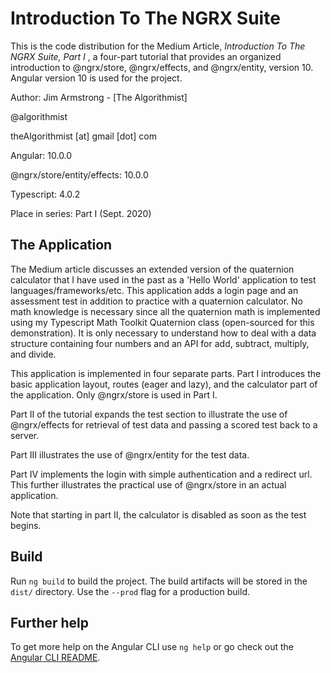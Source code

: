 # Introduction To The NGRX Suite

This is the code distribution for the Medium Article, _Introduction To The NGRX Suite, Part I_ , a four-part tutorial that provides an organized introduction to @ngrx/store, @ngrx/effects, and @ngrx/entity, version 10.  Angular version 10 is used for the project.

Author:  Jim Armstrong - [The Algorithmist]

@algorithmist

theAlgorithmist [at] gmail [dot] com

Angular: 10.0.0

@ngrx/store/entity/effects: 10.0.0

Typescript: 4.0.2

Place in series: Part I (Sept. 2020)

## The Application

The Medium article discusses an extended version of the quaternion calculator that I have used in the past as a 'Hello World' application to test languages/frameworks/etc.  This application adds a login page and an assessment test in addition to practice with a quaternion calculator.  No math knowledge is necessary since all the quaternion math is implemented using my Typescript Math Toolkit Quaternion class (open-sourced for this demonstration).  It is only necessary to understand how to deal with a data structure containing four numbers and an API for add, subtract, multiply, and divide.

This application is implemented in four separate parts.  Part I introduces the basic application layout, routes (eager and lazy), and the calculator part of the application.  Only @ngrx/store is used in Part I.

Part II of the tutorial expands the test section to illustrate the use of @ngrx/effects for retrieval of test data and passing a scored test back to a server.

Part III illustrates the use of @ngrx/entity for the test data.

Part IV implements the login with simple authentication and a redirect url.  This further illustrates the practical use of @ngrx/store in an actual application.

Note that starting in part II, the calculator is disabled as soon as the test begins.


## Build

Run `ng build` to build the project. The build artifacts will be stored in the `dist/` directory. Use the `--prod` flag for a production build.

## Further help

To get more help on the Angular CLI use `ng help` or go check out the [Angular CLI README](https://github.com/angular/angular-cli/blob/master/README.md).
